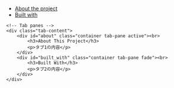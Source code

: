 
<div class="container mt-3">
    <!-- Nav tabs -->
    <ul class="nav nav-tabs">
        <li class="nav-item">
            <a class="nav-link active" data-toggle="tab" href="#about">About the project</a>
        </li>
        <li class="nav-item">
            <a class="nav-link" data-toggle="tab" href="#built_with">Built with</a>
        </li>
    </ul>

    <!-- Tab panes -->
    <div class="tab-content">
        <div id="about" class="container tab-pane active"><br>
            <h3>About This Project</h3>
            <p>タブ1の内容</p>
        </div>
        <div id="built_with" class="container tab-pane fade"><br>
            <h3>Built With</h3>
            <p>タブ2の内容</p>
        </div>
    </div>
</div>


